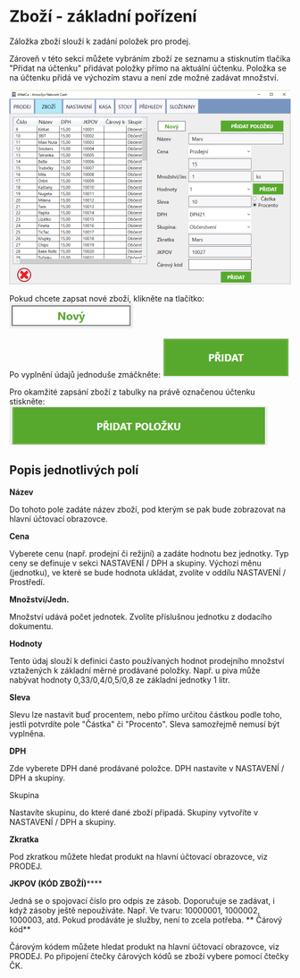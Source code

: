 # Zboží - základní pořízení

Záložka zboží slouží k zadání položek pro prodej. 

Zároveň v této sekci můžete vybráním zboží ze seznamu a stisknutím tlačíka "Přidat na účtenku" přidávat položky přímo na aktuální účtenku. Položka se na účtenku přidá ve výchozím stavu a není zde možné zadávat množství.

![](anetca-zbozi-uvod.png)


Pokud chcete zapsat nové zboží, klikněte na tlačítko: ![](tlacitko-novy.png)


Po vyplnění údajů jednoduše zmáčkněte: ![](tlacitko-pridat.png)


Pro okamžité zapsání zboží z tabulky na právě označenou účtenku stiskněte: ![](tlacitko-pridat-polozku.png)
 


##  Popis jednotlivých polí


 
**Název**

Do tohoto pole zadáte název zboží, pod kterým se pak bude zobrazovat na hlavní účtovací obrazovce.

**Cena**

Vyberete cenu (např. prodejní či režijní) a zadáte hodnotu bez jednotky. Typ ceny se definuje v sekci NASTAVENÍ / DPH a skupiny. Výchozí měnu (jednotku), ve které se bude hodnota ukládat, zvolíte v oddílu NASTAVENÍ / Prostředí.

**Množství/Jedn.**

Množství udává počet jednotek. Zvolíte příslušnou jednotku z dodacího dokumentu.

**Hodnoty**

Tento údaj slouží k definici často používaných hodnot prodejního množství vztažených k základní měrné prodávané položky. Např. u piva může nabývat hodnoty 0,33/0,4/0,5/0,8 ze základní jednotky 1 litr.

**Sleva**

Slevu lze nastavit buď procentem, nebo přímo určitou částkou podle toho, jestli potvrdíte pole "Částka" či "Procento". Sleva samozřejmě nemusí být vyplněna.

**DPH**

Zde vyberete DPH dané prodávané položce. DPH nastavíte v NASTAVENÍ / DPH a skupiny.

Skupina

Nastavíte skupinu, do které dané zboží připadá. Skupiny vytvoříte v NASTAVENÍ / DPH a skupiny.

**Zkratka**

Pod zkratkou můžete hledat produkt na hlavní účtovací obrazovce, viz PRODEJ. 

**JKPOV (KÓD ZBOŽÍ)******

Jedná se o spojovací číslo pro odpis ze zásob. Doporučuje se zadávat, i když zásoby ještě nepoužíváte. Např. Ve tvaru: 10000001, 1000002, 1000003, atd. Pokud prodáváte je služby, není to zcela potřeba.
**
Čárový kód**

Čárovým kódem můžete hledat produkt na hlavní účtovací obrazovce, viz PRODEJ. Po připojení čtečky čárových kódů se zboží vybere pomocí čtečky ČK.


